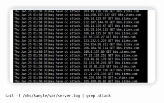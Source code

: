 


![alt text](./image/抓取cc攻击日志实时诊断分析.png)


```
tail -f /vhs/kangle/var/server.log | grep attack
```